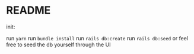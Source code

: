 # README

init:

run `yarn`
run `bundle install`
run `rails db:create` 
run `rails db:seed` or feel free to seed the db yourself through the UI

